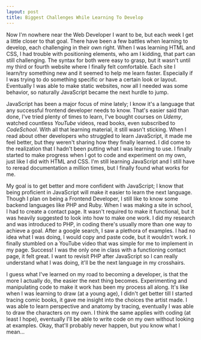 ```yaml
---
layout: post
title: Biggest Challenges While Learning To Develop
---
```


Now I'm nowhere near the Web Developer I want to be, but each week I get a little closer to that goal.  There have been a few battles when learning to develop, each challenging in their own right.  When I was learning HTML and CSS, I had trouble with positioning elements, who am I kidding, that part can still challenging.  The syntax for both were easy to grasp, but it wasn't until my third or fourth website where I finally felt comfortable.  Each site I learn/try something new and it seemed to help me learn faster.  Especially if I was trying to do something specific or have a certain look or layout.  Eventually I was able to make static websites, now all I needed was some behavior, so naturally JavaScript became the next hurdle to jump.

JavaScript has been a major focus of mine lately; I know it's a language that any successful frontend developer needs to know.  That's easier said than done, I've tried plenty of times to learn, I've bought courses on *Udemy*, watched countless *YouTube* videos, read books, even subscribed to *CodeSchool*.  With all that learning material, it still wasn't sticking.  When I read about other developers who struggled to learn JavaScript, it made me feel better, but they weren't sharing how they finally learned.  I did come to the realization that I hadn't been putting what I was learning to use.  I finally started to make progress when I got to code and experiment on my own, just like I did with HTML and CSS.  I'm still learning JavaScript and I still have to reread documentation a million times, but I finally found what works for me.

My goal is to get better and more confident with JavaScript; I know that being proficient in JavaScript will make it easier to learn the next language.  Though I plan on being a Frontend Developer, I still like to know some backend languages like PHP and Ruby. When I was making a site in school, I had to create a contact page.  It wasn't required to make it functional, but it was heavily suggested to look into how to make one work.  I did my research and was introduced to PHP, in coding there's usually more than one way to achieve a goal.  After a google search, I saw a plethora of examples.  I had no idea what I was doing, I would copy and paste code, but it wouldn't work.  I finally stumbled on a YouTube video that was simple for me to implement in my page.  Success! I was the only one in class with a functioning contact page, it felt great. I want to revisit PHP after JavaScript so I can really understand what I was doing, it'll be the next language in my crosshairs.

I guess what I've learned on my road to becoming a developer, is that the more I actually do, the easier the next thing becomes. Experimenting and manipulating code to make it work has been my process all along. It's like when I was learning to draw (at a young age), I didn't get better till I started tracing comic books, it gave me insight into the choices the artist made.  I was able to learn perspective and anatomy by tracing, eventually I was able to draw the characters on my own.  I think the same applies with coding (at least I hope), eventually I'll be able to write code on my own without looking at examples. Okay, that'll probably never happen, but you know what I mean...
